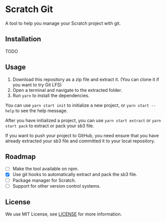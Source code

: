# Scratch Git

A tool to help you manage your Scratch project with git.

## Installation

TODO

## Usage

1. Download this repository as a zip file and extract it. (You can clone it if you want to try Git LFS)
2. Open a terminal and navigate to the extracted folder.
3. Run `yarn` to install the dependencies.

You can use `yarn start init` to initialize a new project, or `yarn start --help` to see the help message.

After you have initialized a project, you can use `yarn start extract` or `yarn start pack` to extract or pack your sb3 file.

If you want to push your project to GitHub, you need ensure that you have already extracted your sb3 file and committed it to your local repository.

## Roadmap

- [ ] Make the tool available on npm.
- [x] Use git hooks to automatically extract and pack the sb3 file.
- [ ] Package manager for Scratch.
- [ ] Support for other version control systems.

## License

We use MIT License, see [LICENSE](LICENSE) for more information.

